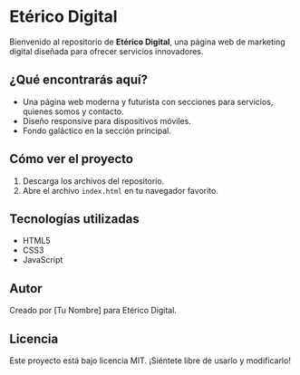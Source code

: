 # Etérico Digital

Bienvenido al repositorio de **Etérico Digital**, una página web de marketing digital diseñada para ofrecer servicios innovadores.

## ¿Qué encontrarás aquí?
- Una página web moderna y futurista con secciones para servicios, quienes somos y contacto.
- Diseño responsive para dispositivos móviles.
- Fondo galáctico en la sección principal.

## Cómo ver el proyecto
1. Descarga los archivos del repositorio.
2. Abre el archivo `index.html` en tu navegador favorito.

## Tecnologías utilizadas
- HTML5
- CSS3
- JavaScript

## Autor
Creado por [Tu Nombre] para Etérico Digital.

## Licencia
Este proyecto está bajo licencia MIT. ¡Siéntete libre de usarlo y modificarlo! 



